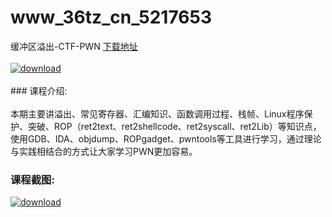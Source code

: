 # www_36tz_cn_5217653
缓冲区溢出-CTF-PWN
[下载地址](http://www.36tz.cn/article/5217653 "下载地址")
<br/></br>[![download](http://36tz.cn/muke_img/2021_01_1-60-300x169.png "下载地址")](http://www.36tz.cn/article/5217653 "下载地址")
<br/></br>### 课程介绍:<br/></br>本期主要讲溢出、常见寄存器、汇编知识、函数调用过程、栈帧、Linux程序保护、突破、ROP（ret2text、ret2shellcode、ret2syscall、ret2Lib）等知识点，使用GDB、IDA、objdump、ROPgadget、pwntools等工具进行学习，通过理论与实践相结合的方式让大家学习PWN更加容易。

### 课程截图:
[![download](http://36tz.cn/muke_img/2021_01_2-70.png "下载地址")](http://www.36tz.cn/article/5217653 "下载地址")
